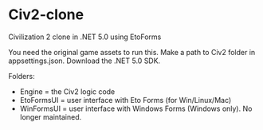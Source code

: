 # Civ2-clone

Civilization 2 clone in .NET 5.0 using EtoForms

You need the original game assets to run this.
Make a path to Civ2 folder in appsettings.json.
Download the .NET 5.0 SDK.

Folders:
- Engine = the Civ2 logic code
- EtoFormsUI = user interface with Eto Forms (for Win/Linux/Mac)
- WinFormsUI = user interface with Windows Forms (Windows only). No longer maintained.
